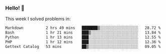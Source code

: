 ### Hello! 👋

This week I solved problems in:

<!--START_SECTION:waka-->

```txt
Markdown          2 hrs 49 mins   ███████▒░░░░░░░░░░░░░░░░░   28.72 %
Bash              1 hr 21 mins    ███▒░░░░░░░░░░░░░░░░░░░░░   13.84 %
Python            1 hr 13 mins    ███░░░░░░░░░░░░░░░░░░░░░░   12.55 %
PHP               1 hr 12 mins    ███░░░░░░░░░░░░░░░░░░░░░░   12.36 %
Gettext Catalog   53 mins         ██▒░░░░░░░░░░░░░░░░░░░░░░   09.05 %
```

<!--END_SECTION:waka-->
